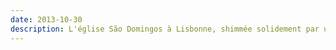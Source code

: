 ```yaml
---
date: 2013-10-30
description: L'église São Domingos à Lisbonne, shimmée solidement par un incendie en 1959.
---
```

